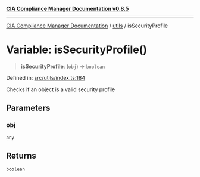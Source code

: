 [**CIA Compliance Manager Documentation v0.8.5**](../../README.md)

***

[CIA Compliance Manager Documentation](../../modules.md) / [utils](../README.md) / isSecurityProfile

# Variable: isSecurityProfile()

> **isSecurityProfile**: (`obj`) => `boolean`

Defined in: [src/utils/index.ts:184](https://github.com/Hack23/cia-compliance-manager/blob/3ae0301247f765ba03c8c0fe645db4718bb8af76/src/utils/index.ts#L184)

Checks if an object is a valid security profile

## Parameters

### obj

`any`

## Returns

`boolean`
